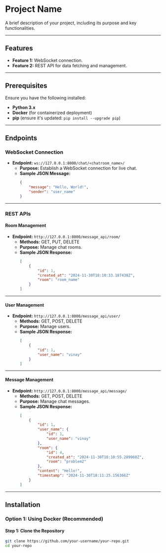 # Project Name

A brief description of your project, including its purpose and key functionalities.

---

## Features

- **Feature 1:** WebSocket connection.
- **Feature 2:** REST API for data fetching and management.

---

## Prerequisites

Ensure you have the following installed:

- **Python 3.x**
- **Docker** (for containerized deployment)
- **pip** (ensure it's updated: `pip install --upgrade pip`)

---

## Endpoints

### **WebSocket Connection**
- **Endpoint:** `ws://127.0.0.1:8000/chat/<chatroom_name>/`  
  - **Purpose:** Establish a WebSocket connection for live chat.
  - **Sample JSON Message:**
    ```json
    {
        "message": "Hello, World!",
        "sender": "user_name"
    }
    ```

---

### **REST APIs**

#### **Room Management**
- **Endpoint:** `http://127.0.0.1:8000/message_api/room/`  
  - **Methods:** GET, PUT, DELETE
  - **Purpose:** Manage chat rooms.
  - **Sample JSON Response:**
    ```json
    [
        {
            "id": 1,
            "created_at": "2024-11-30T18:10:33.187438Z",
            "room": "room_name"
        }
    ]
    ```

---

#### **User Management**
- **Endpoint:** `http://127.0.0.1:8000/message_api/user/`  
  - **Methods:** GET, POST, DELETE
  - **Purpose:** Manage users.
  - **Sample JSON Response:**
    ```json
    [
        {
            "id": 1,
            "user_name": "vinay"
        }
    ]
    ```

---

#### **Message Management**
- **Endpoint:** `http://127.0.0.1:8000/message_api/message/`  
  - **Methods:** GET, POST, DELETE
  - **Purpose:** Manage chat messages.
  - **Sample JSON Response:**
    ```json
    [
        {
            "id": 1,
            "user_name": {
                "id": 1,
                "user_name": "vinay"
            },
            "room": {
                "id": 4,
                "created_at": "2024-11-30T18:10:55.289960Z",
                "room": "problem2"
            },
            "content": "Hello!",
            "timestamp": "2024-11-30T18:11:25.156366Z"
        }
    ]
    ```

---

## Installation

### **Option 1: Using Docker (Recommended)**

#### Step 1: Clone the Repository
```bash
git clone https://github.com/your-username/your-repo.git
cd your-repo
